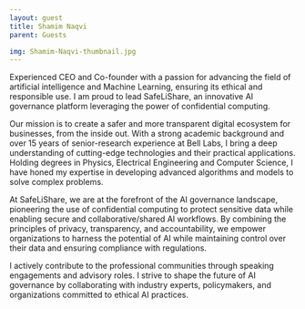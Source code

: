 ```yaml
---
layout: guest
title: Shamim Naqvi
parent: Guests

img: Shamim-Naqvi-thumbnail.jpg
---
```





Experienced CEO and Co-founder with a passion for advancing the field of artificial intelligence and Machine Learning, ensuring its ethical and responsible use. I am proud to lead SafeLiShare, an innovative AI governance platform leveraging the power of confidential computing.

Our mission is to create a safer and more transparent digital ecosystem for businesses, from the inside out. With a strong academic background and over 15 years of senior-research experience at Bell Labs, I bring a deep understanding of cutting-edge technologies and their practical applications. Holding degrees in Physics, Electrical Engineering and Computer Science, I have honed my expertise in developing advanced algorithms and models to solve complex problems.

At SafeLiShare, we are at the forefront of the AI governance landscape, pioneering the use of confidential computing to protect sensitive data while enabling secure and collaborative/shared AI workflows. By combining the principles of privacy, transparency, and accountability, we empower organizations to harness the potential of AI while maintaining control over their data and ensuring compliance with regulations.

I actively contribute to the professional communities through speaking engagements and advisory roles. I strive to shape the future of AI governance by collaborating with industry experts, policymakers, and organizations committed to ethical AI practices.

